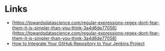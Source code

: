 









# Links  

- [https://towardsdatascience.com/regular-expressions-regex-dont-fear-them-it-is-simpler-than-you-think-3a4d6de77058](https://towardsdatascience.com/regular-expressions-regex-dont-fear-them-it-is-simpler-than-you-think-3a4d6de77058)  
- [How to Integrate Your GitHub Repository to Your Jenkins Project](https://www.blazemeter.com/blog/how-to-integrate-your-github-repository-to-your-jenkins-project)
